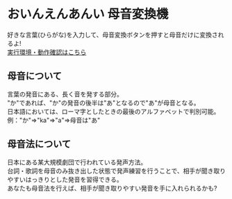 # おいんえんあんい 母音変換機
好きな言葉(ひらがな)を入力して、母音変換ボタンを押すと母音だけに変換されるよ!  
[実行環境・動作確認はこちら](https://hagiayato.github.io/VowelJP/)  

## 母音について
言葉の発音にある、長く音を発する部分。  
"か"であれば、"か"の発音の後半は"あ"となるので"あ"が母音となる。  
日本語においては、ローマ字としたときの最後のアルファベットで判別可能。  
例："か"⇒"ka"⇒"a"⇒母音は"あ"  

## 母音法について
日本にある某大規模劇団で行われている発声方法。  
台詞・歌詞を母音のみ抜き出した状態で発声練習を行うことで、相手が聞き取りやすいはっきりとした発音を習得できる。  
あなたも母音法を行えば、相手が聞き取りやすい発音を手に入れられるかも?  